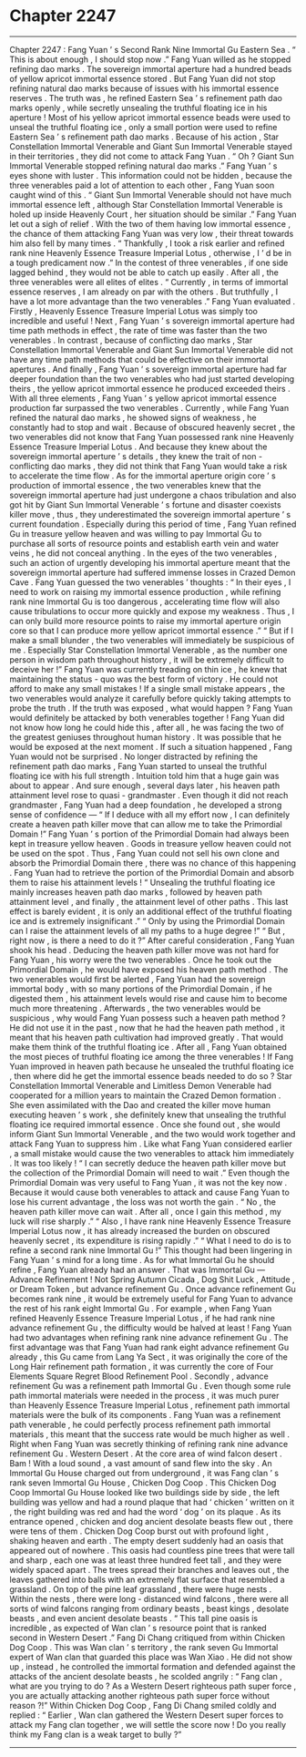 
# Chapter 2247


---

Chapter 2247 : Fang Yuan ’ s Second Rank Nine Immortal Gu
Eastern Sea .
“ This is about enough , I should stop now .” Fang Yuan willed as he stopped refining dao marks .
The sovereign immortal aperture had a hundred beads of yellow apricot immortal essence stored .
But Fang Yuan did not stop refining natural dao marks because of issues with his immortal essence reserves .
The truth was , he refined Eastern Sea ’ s refinement path dao marks openly , while secretly unsealing the truthful floating ice in his aperture !
Most of his yellow apricot immortal essence beads were used to unseal the truthful floating ice , only a small portion were used to refine Eastern Sea ’ s refinement path dao marks .
Because of his action , Star Constellation Immortal Venerable and Giant Sun Immortal Venerable stayed in their territories , they did not come to attack Fang Yuan .
“ Oh ? Giant Sun Immortal Venerable stopped refining natural dao marks .” Fang Yuan ’ s eyes shone with luster .
This information could not be hidden , because the three venerables paid a lot of attention to each other , Fang Yuan soon caught wind of this .
“ Giant Sun Immortal Venerable should not have much immortal essence left , although Star Constellation Immortal Venerable is holed up inside Heavenly Court , her situation should be similar .”
Fang Yuan let out a sigh of relief .
With the two of them having low immortal essence , the chance of them attacking Fang Yuan was very low , their threat towards him also fell by many times .
“ Thankfully , I took a risk earlier and refined rank nine Heavenly Essence Treasure Imperial Lotus , otherwise , I ’ d be in a tough predicament now .”
In the contest of three venerables , if one side lagged behind , they would not be able to catch up easily .
After all , the three venerables were all elites of elites .
“ Currently , in terms of immortal essence reserves , I am already on par with the others . But truthfully , I have a lot more advantage than the two venerables .” Fang Yuan evaluated .
Firstly , Heavenly Essence Treasure Imperial Lotus was simply too incredible and useful !
Next , Fang Yuan ’ s sovereign immortal aperture had time path methods in effect , the rate of time was faster than the two venerables . In contrast , because of conflicting dao marks , Star Constellation Immortal Venerable and Giant Sun Immortal Venerable did not have any time path methods that could be effective on their immortal apertures .
And finally , Fang Yuan ’ s sovereign immortal aperture had far deeper foundation than the two venerables who had just started developing theirs , the yellow apricot immortal essence he produced exceeded theirs .
With all three elements , Fang Yuan ’ s yellow apricot immortal essence production far surpassed the two venerables .
Currently , while Fang Yuan refined the natural dao marks , he showed signs of weakness , he constantly had to stop and wait .
Because of obscured heavenly secret , the two venerables did not know that Fang Yuan possessed rank nine Heavenly Essence Treasure Imperial Lotus .
And because they knew about the sovereign immortal aperture ’ s details , they knew the trait of non - conflicting dao marks , they did not think that Fang Yuan would take a risk to accelerate the time flow .
As for the immortal aperture origin core ’ s production of immortal essence , the two venerables knew that the sovereign immortal aperture had just undergone a chaos tribulation and also got hit by Giant Sun Immortal Venerable ’ s fortune and disaster coexists killer move , thus , they underestimated the sovereign immortal aperture ’ s current foundation .
Especially during this period of time , Fang Yuan refined Gu in treasure yellow heaven and was willing to pay Immortal Gu to purchase all sorts of resource points and establish earth vein and water veins , he did not conceal anything .
In the eyes of the two venerables , such an action of urgently developing his immortal aperture meant that the sovereign immortal aperture had suffered immense losses in Crazed Demon Cave .
Fang Yuan guessed the two venerables ’ thoughts : “ In their eyes , I need to work on raising my immortal essence production , while refining rank nine Immortal Gu is too dangerous , accelerating time flow will also cause tribulations to occur more quickly and expose my weakness . Thus , I can only build more resource points to raise my immortal aperture origin core so that I can produce more yellow apricot immortal essence .”
“ But if I make a small blunder , the two venerables will immediately be suspicious of me . Especially Star Constellation Immortal Venerable , as the number one person in wisdom path throughout history , it will be extremely difficult to deceive her !”
Fang Yuan was currently treading on thin ice , he knew that maintaining the status - quo was the best form of victory .
He could not afford to make any small mistakes !
If a single small mistake appears , the two venerables would analyze it carefully before quickly taking attempts to probe the truth .
If the truth was exposed , what would happen ?
Fang Yuan would definitely be attacked by both venerables together !
Fang Yuan did not know how long he could hide this , after all , he was facing the two of the greatest geniuses throughout human history .
It was possible that he would be exposed at the next moment .
If such a situation happened , Fang Yuan would not be surprised .
No longer distracted by refining the refinement path dao marks , Fang Yuan started to unseal the truthful floating ice with his full strength .
Intuition told him that a huge gain was about to appear .
And sure enough , several days later , his heaven path attainment level rose to quasi - grandmaster .
Even though it did not reach grandmaster , Fang Yuan had a deep foundation , he developed a strong sense of confidence —
“ If I deduce with all my effort now , I can definitely create a heaven path killer move that can allow me to take the Primordial Domain !”
Fang Yuan ’ s portion of the Primordial Domain had always been kept in treasure yellow heaven .
Goods in treasure yellow heaven could not be used on the spot .
Thus , Fang Yuan could not sell his own clone and absorb the Primordial Domain there , there was no chance of this happening .
Fang Yuan had to retrieve the portion of the Primordial Domain and absorb them to raise his attainment levels !
“ Unsealing the truthful floating ice mainly increases heaven path dao marks , followed by heaven path attainment level , and finally , the attainment level of other paths . This last effect is barely evident , it is only an additional effect of the truthful floating ice and is extremely insignificant .”
“ Only by using the Primordial Domain can I raise the attainment levels of all my paths to a huge degree !”
“ But , right now , is there a need to do it ?”
After careful consideration , Fang Yuan shook his head .
Deducing the heaven path killer move was not hard for Fang Yuan , his worry were the two venerables .
Once he took out the Primordial Domain , he would have exposed his heaven path method .
The two venerables would first be alerted , Fang Yuan had the sovereign immortal body , with so many portions of the Primordial Domain , if he digested them , his attainment levels would rise and cause him to become much more threatening .
Afterwards , the two venerables would be suspicious , why would Fang Yuan possess such a heaven path method ?
He did not use it in the past , now that he had the heaven path method , it meant that his heaven path cultivation had improved greatly .
That would make them think of the truthful floating ice .
After all , Fang Yuan obtained the most pieces of truthful floating ice among the three venerables !
If Fang Yuan improved in heaven path because he unsealed the truthful floating ice , then where did he get the immortal essence beads needed to do so ?
Star Constellation Immortal Venerable and Limitless Demon Venerable had cooperated for a million years to maintain the Crazed Demon formation . She even assimilated with the Dao and created the killer move human executing heaven ’ s work , she definitely knew that unsealing the truthful floating ice required immortal essence .
Once she found out , she would inform Giant Sun Immortal Venerable , and the two would work together and attack Fang Yuan to suppress him .
Like what Fang Yuan considered earlier , a small mistake would cause the two venerables to attack him immediately .
It was too likely !
“ I can secretly deduce the heaven path killer move but the collection of the Primordial Domain will need to wait .”
Even though the Primordial Domain was very useful to Fang Yuan , it was not the key now . Because it would cause both venerables to attack and cause Fang Yuan to lose his current advantage , the loss was not worth the gain .
“ No , the heaven path killer move can wait . After all , once I gain this method , my luck will rise sharply .”
“ Also , I have rank nine Heavenly Essence Treasure Imperial Lotus now , it has already increased the burden on obscured heavenly secret , its expenditure is rising rapidly .”
“ What I need to do is to refine a second rank nine Immortal Gu !”
This thought had been lingering in Fang Yuan ’ s mind for a long time .
As for what Immortal Gu he should refine , Fang Yuan already had an answer .
That was Immortal Gu — Advance Refinement !
Not Spring Autumn Cicada , Dog Shit Luck , Attitude , or Dream Token , but advance refinement Gu .
Once advance refinement Gu becomes rank nine , it would be extremely useful for Fang Yuan to advance the rest of his rank eight Immortal Gu .
For example , when Fang Yuan refined Heavenly Essence Treasure Imperial Lotus , if he had rank nine advance refinement Gu , the difficulty would be halved at least !
Fang Yuan had two advantages when refining rank nine advance refinement Gu .
The first advantage was that Fang Yuan had rank eight advance refinement Gu already , this Gu came from Lang Ya Sect , it was originally the core of the Long Hair refinement path formation , it was currently the core of Four Elements Square Regret Blood Refinement Pool .
Secondly , advance refinement Gu was a refinement path Immortal Gu . Even though some rule path immortal materials were needed in the process , it was much purer than Heavenly Essence Treasure Imperial Lotus , refinement path immortal materials were the bulk of its components .
Fang Yuan was a refinement path venerable , he could perfectly process refinement path immortal materials , this meant that the success rate would be much higher as well .
Right when Fang Yuan was secretly thinking of refining rank nine advance refinement Gu .
Western Desert .
At the core area of wind falcon desert .
Bam !
With a loud sound , a vast amount of sand flew into the sky .
An Immortal Gu House charged out from underground , it was Fang clan ’ s rank seven Immortal Gu House , Chicken Dog Coop .
This Chicken Dog Coop Immortal Gu House looked like two buildings side by side , the left building was yellow and had a round plaque that had ‘ chicken ’ written on it , the right building was red and had the word ‘ dog ’ on its plaque .
As its entrance opened , chicken and dog ancient desolate beasts flew out , there were tens of them .
Chicken Dog Coop burst out with profound light , shaking heaven and earth .
The empty desert suddenly had an oasis that appeared out of nowhere .
This oasis had countless pine trees that were tall and sharp , each one was at least three hundred feet tall , and they were widely spaced apart . The trees spread their branches and leaves out , the leaves gathered into balls with an extremely flat surface that resembled a grassland .
On top of the pine leaf grassland , there were huge nests .
Within the nests , there were long - distanced wind falcons , there were all sorts of wind falcons ranging from ordinary beasts , beast kings , desolate beasts , and even ancient desolate beasts .
“ This tall pine oasis is incredible , as expected of Wan clan ’ s resource point that is ranked second in Western Desert .” Fang Di Chang critiqued from within Chicken Dog Coop .
This was Wan clan ’ s territory , the rank seven Gu Immortal expert of Wan clan that guarded this place was Wan Xiao .
He did not show up , instead , he controlled the immortal formation and defended against the attacks of the ancient desolate beasts , he scolded angrily : “ Fang clan , what are you trying to do ? As a Western Desert righteous path super force , you are actually attacking another righteous path super force without reason ?!”
Within Chicken Dog Coop , Fang Di Chang smiled coldly and replied : “ Earlier , Wan clan gathered the Western Desert super forces to attack my Fang clan together , we will settle the score now ! Do you really think my Fang clan is a weak target to bully ?”

---

